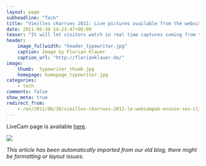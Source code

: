 ```yaml
---
layout: page
subheadline: "Tech"
title: "Vieilles charrues 2011: Live pictures available from the website"
date: 2011-06-30 14:23:47+00:00
teaser: "It will let visitors watch in real time captures coming from three different cameras with pictures refreshed every two minutes."
header:
    image_fullwidth: "header_typewriter.jpg"
    caption: Image by Florian Klauer
    caption_url: "http://florianklauer.de/"
image:
    thumb:  typewriter_thumb.jpg
    homepage: homepage_typewriter.jpg
categories:
    - tech
comments: false
show_meta: true
redirect_from:
    - /en/2011/06/30/vieilles-charrues-2011-le-webcampak-envoie-ses-cliches-sur-le-site-du-festival/
---
```


LiveCam page is available [here](http://www.vieillescharrues.asso.fr/le-site-en-live).

[![](http://infracom-france.com/blog2/wp-content/uploads/2011/06/charrues-300x231.jpg)](http://infracom-france.com/blog2/wp-content/uploads/2011/06/charrues.jpg)

_This article has been automatically imported from our old blog, there might be formatting or layout issues._
